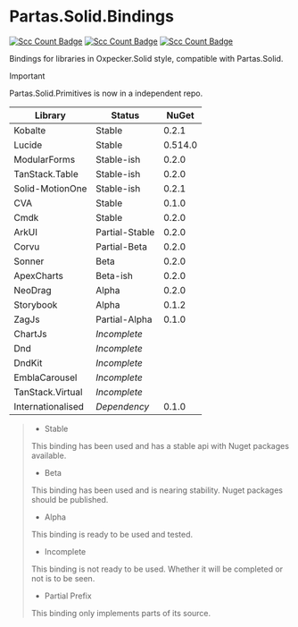 # Partas.Solid.Bindings

[//]: # (<div align="center">)

[![Scc Count Badge](https://sloc.xyz/github/shayanhabibi/Partas.Solid.Bindings/?category=code&badge-bg-color=9100FF)](https://github.com/shayanhabibi/Partas.Solid/)
[![Scc Count Badge](https://sloc.xyz/github/shayanhabibi/Partas.Solid.Bindings/?category=comments&badge-bg-color=5E00B5)](https://github.com/shayanhabibi/Partas.Solid/)
[![Scc Count Badge](https://sloc.xyz/github/shayanhabibi/Partas.Solid.Bindings/?category=cocomo&badge-bg-color=3B0086)](https://github.com/shayanhabibi/Partas.Solid/)

[//]: # (</div>)

Bindings for libraries in Oxpecker.Solid style, compatible with Partas.Solid.

> [!IMPORTANT]
> Partas.Solid.Primitives is now in a independent repo.

| **Library**       | **Status**     | **NuGet** |
|-------------------|----------------|-----------|
| Kobalte           | Stable         | 0.2.1     |
| Lucide            | Stable         | 0.514.0   |
| ModularForms      | Stable-ish     | 0.2.0     |
| TanStack.Table    | Stable-ish     | 0.2.0     |
| Solid-MotionOne   | Stable-ish     | 0.2.1     |
| CVA               | Stable         | 0.1.0     |
| Cmdk              | Stable         | 0.2.0     |
| ArkUI             | Partial-Stable | 0.2.0     |
| Corvu             | Partial-Beta   | 0.2.0     |
| Sonner            | Beta           | 0.2.0     |
| ApexCharts        | Beta-ish       | 0.2.0     |
| NeoDrag           | Alpha          | 0.2.0     |
| Storybook         | Alpha          | 0.1.2     |
| ZagJs             | Partial-Alpha  | 0.1.0     |
| ChartJs           | _Incomplete_   |           |
| Dnd               | _Incomplete_   |           |
| DndKit            | _Incomplete_   |           |
| EmblaCarousel     | _Incomplete_   |           |
| TanStack.Virtual  | _Incomplete_   |           |
| Internationalised | _Dependency_   | 0.1.0     |

> - Stable
> 
> This binding has been used and has a stable api with Nuget packages available.
> 
> - Beta
> 
> This binding has been used and is nearing stability. Nuget packages should be published.
> 
> - Alpha
>
> This binding is ready to be used and tested.
> 
> - Incomplete
> 
> This binding is not ready to be used. Whether it will be completed or not is to be seen.
> 
> - Partial Prefix
> 
> This binding only implements parts of its source.
